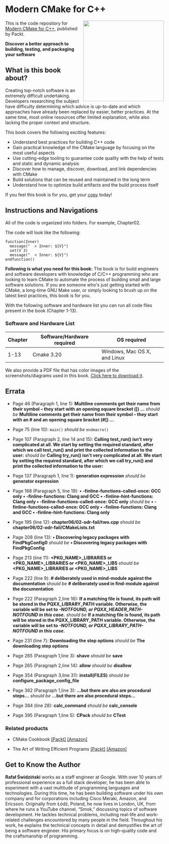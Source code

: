 # Modern CMake for C++

<a href="https://www.packtpub.com/product/modern-cmake-for-c/9781801070058"><img src="https://static.packt-cdn.com/products/9781801070058/cover/smaller" height="256px" align="right"></a>

This is the code repository for [Modern CMake for C++](https://www.packtpub.com/product/modern-cmake-for-c/9781801070058), published by Packt.

**Discover a better approach to building, testing, and packaging your software**

## What is this book about?
Creating top-notch software is an extremely difficult undertaking. Developers researching the subject have difficulty determining which advice is up-to-date and which approaches have already been replaced by easier, better practices. At the same time, most online resources offer limited explanation, while also lacking the proper context and structure.

This book covers the following exciting features:
* Understand best practices for building C++ code
* Gain practical knowledge of the CMake language by focusing on the most useful aspects
* Use cutting-edge tooling to guarantee code quality with the help of tests and static and dynamic analysis
* Discover how to manage, discover, download, and link dependencies with CMake
* Build solutions that can be reused and maintained in the long term
* Understand how to optimize build artifacts and the build process itself

If you feel this book is for you, get your [copy](https://www.amazon.com/Modern-CMake-Discover-approach-packaging/dp/1801070059) today!


## Instructions and Navigations
All of the code is organized into folders. For example, Chapter02.

The code will look like the following:
```
function(Inner)
  message("  > Inner: ${V}")
  set(V 3)
  message("  < Inner: ${V}")
endfunction()

```

**Following is what you need for this book:**
The book is for build engineers and software developers with knowledge of C/C++ programming who are looking to learn CMake to automate the process of building small and large software solutions. If you are someone who's just getting started with CMake, a long-time GNU Make user, or simply looking to brush up on the latest best practices, this book is for you.

With the following software and hardware list you can run all code files present in the book (Chapter 1-13).

### Software and Hardware List
| Chapter | Software/Hardware required | OS required |
| -------- | ------------------------------------ | ----------------------------------- |
| 1-13 | Cmake 3.20 | Windows, Mac OS X, and Linux |


We also provide a PDF file that has color images of the screenshots/diagrams used in this book. [Click here to download it](https://static.packt-cdn.com/downloads/9781801070058_ColorImages.pdf).

## Errata
* Page 46 (Paragraph 1, line 1): **Multiline comments get their name from their symbol – they start with an opening square bracket ([) ...** _should be_ **Multiline comments get their name from their symbol – they start with an # and an opening square bracket (#[) ...**

* Page 75 (line 10): `main()` _should be_ `endmacro()`
* Page 107 (Paragraph 2, line 14 and 15): **Calling test_run() isn't very complicated at all. We start by setting the required standard, after which we call test_run() and print the collected information to the user:** _should be_ **Calling try_run() isn't very complicated at all. We start by setting the required
standard, after which we call try_run() and print the collected information to the
user:**
* Page 137 (Paragraph 1, line 1): **generation expression** _should be_ **generator expression**

* Page 168 (Paragraph 5, line 19): **• -finline-functions-called-once: GCC only
• -finline-functions: Clang and GCC
• -finline-hint-functions: Clang only
• -finline-functions-called-once: GCC only** _should be_ **• -finline-functions-called-once: GCC only
• -finline-functions: Clang and GCC
• -finline-hint-functions: Clang only**

* Page 195 (line 12): **chapter06/02-odr-fail/two.cpp** _should be_ **chapter06/02-odr-fail/CMakeLists.txt**

* Page 208 (line 13): **• Discovering legacy packages with FindPkgConfig0** _should be_ **• Discovering legacy packages with FindPkgConfig**

* Page 213 (line 11): **<PKG_NAME>_LIBRARIES or <PKG_NAME>_LIBRARIES or <PKG_NAME>_LIBS** _should be_ **<PKG_NAME>_LIBRARIES or <PKG_NAME>_LIBS**

* Page 222 (line 9): **# deliberately used in mind-module against the documentation** _should be_ **# deliberately used in find-module against the documentation**

* Page 222 (Paragraph 2,line 16): **If a matching file is found, its path will be stored in the PQXX_LIBRARY_PATH variable. Otherwise, the variable will be set to <VAR>-NOTFOUND, or PQXX_HEADER_PATH-NOTFOUND in this case.** _should be_ **If a matching file is found, its path will be stored in the PQXX_LIBRARY_PATH variable. Otherwise, the variable will be set to <VAR>-NOTFOUND, or PQXX_LIBRARY_PATH-NOTFOUND in this case.**

* Page 231 (line 7): **Downloading the step options** _should be_ **The downloading step options**

* Page 265 (Paragraph 1,line 3): **shave** _should be_ **save**

* Page 265 (Paragraph 2,line 14): **allow** _should be_ **disallow**

* Page 354 (Paragraph 3,line 31): **install(FILES)** _should be_ **configure_package_config_file**

* Page 362 (Paragraph 1,line 3): **...but there are also are procedural steps...** _should be_ **...but there are also procedural steps...**

* Page 384 (line 28): **calc_command** _should be_ **calc_console**

* Page 395 (Paragraph 1,line 5): **CPack** _should be_ **CTest**




### Related products
* CMake Cookbook [[Packt]](https://www.packtpub.com/product/cmake-cookbook/9781788470711) [[Amazon]](https://www.amazon.com/CMake-Cookbook-Building-packaging-software/dp/1788470710)

* The Art of Writing Efficient Programs [[Packt]](https://www.packtpub.com/product/the-art-of-writing-efficient-programs/9781800208117) [[Amazon]](https://www.amazon.com/Art-Writing-Efficient-Programs-optimizations/dp/1800208111)


## Get to Know the Author

**Rafał Świdziński** 
works as a staff engineer at Google. With over 10 years of professional experience as a full stack developer, he has been able to experiment with a vast multitude of programming languages and technologies. During this time, he has been building software under his own company and for corporations including Cisco Meraki, Amazon, and Ericsson.
Originally from Łódź, Poland, he now lives in London, UK, from where he runs a YouTube channel, “Smok,” discussing topics of software development. He tackles technical problems, including real-life and work-related challenges encountered by many people in the field. Throughout his work, he explains the technical concepts in detail and demystifies the art of being a software engineer. His primary focus is on high-quality code and the craftsmanship of programming.
